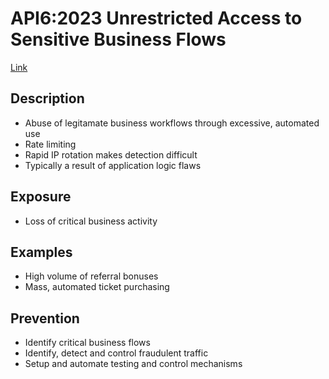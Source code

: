 # API6:2023 Unrestricted Access to Sensitive Business Flows

[Link](https://owasp.org/API-Security/editions/2023/en/0xa6-unrestricted-access-to-sensitive-business-flows/)

## Description

- Abuse of legitamate business workflows through excessive, automated use
- Rate limiting
- Rapid IP rotation makes detection difficult
- Typically a result of application logic flaws

## Exposure

- Loss of critical business activity

## Examples

- High volume of referral bonuses
- Mass, automated ticket purchasing

## Prevention

- Identify critical business flows
- Identify, detect and control fraudulent traffic
- Setup and automate testing and control mechanisms
